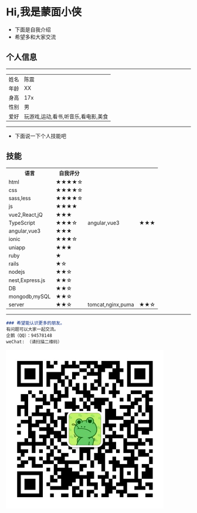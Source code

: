 # Hi,我是蒙面小侠

- 下面是自我介绍
- 希望多和大家交流
## 个人信息
---

<table>
  <tr>
    <td>
      姓名
    </td>
    <td>
      陈震
    </td>
  </tr>
  <tr>
    <td>
      年龄
    </td>
    <td>
      XX
    </td>
  </tr>
  <tr>
    <td>
      身高
    </td>
    <td>
      17x
    </td>
  </tr>
  <tr>
    <td>
      性别
    </td>
    <td>
      男
    </td>
  </tr>
  <tr>
    <td>
      爱好
    </td>
    <td>
      玩游戏,运动,看书,听音乐,看电影,美食
    </td>
  </tr>
</table>

---
- 下面说一下个人技能吧
## 技能

<table>
  <tr>
    <th>
      语言
    </th>
    <th>
      自我评分
    </th>
  </tr>
    
  <tr>
    <td>
      html
    </td>
    <td>
       ★★★★☆
    </td>
  </tr>
  <tr>
    <td>
      css
    </td>
    <td>
       ★★★★☆
    </td>
  </tr>
  <tr>
    <td>
       sass,less
    </td>
    <td>
        ★★★★☆
    </td>
  </tr>
  <tr>
    <td>
      js
    </td>
    <td>
      ★★★★
    </td>
  </tr>
  <tr>
     <td>
       vue2,React,jQ
    </td>
    <td>
       ★★★
    </td>
  </tr>
  <tr>
    <td>
      TypeScript
    </td>
    <td>
      ★★★☆
    </td>
    <td>
       angular,vue3
    </td>
    <td>
       ★★★
    </td>
  </tr>
  <tr>
    <td>
       angular,vue3
    </td>
    <td>
       ★★★
    </td>
  </tr>
  <tr>
    <td>
      ionic
    </td>
    <td>
      ★★★☆
    </td>
  </tr>
    <tr>
     <td>
       uniapp
    </td>
    <td>
       ★★★
    </td>
  </tr>
  <tr>
    <td>
      ruby
    </td>
    <td>
      ★
    </td>
  </tr>
  <tr>
    <td>
       rails
    </td>
    <td>
       ★☆
    </td>
  </tr>
  <tr>
    <td>
      nodejs
    </td>
    <td>
      ★★☆
    </td>
  </tr>
  <tr>
    <td>
        nest,Express.js
    </td>
    <td>
       ★★☆
    </td>
  </tr>
  <tr>
    <td>
      DB
    </td>
    <td>
      ★★☆
    </td>
  </tr>
  <tr>
    <td>
         mongodb,mySQL
    </td>
    <td>
       ★★☆
    </td>
  </tr>
  <tr>
    <td>
      server
    </td>
    <td>
      ★★☆
    </td>
    <td>
        tomcat,nginx,puma
    </td>
    <td>
       ★★☆
    </td>
  </tr>
  <tr>
  </tr>
 
</table>


---

```markdown
### 希望能认识更多的朋友。
有问题可以大家一起交流。
企鹅（QQ）：94578148
weChat: （请扫描二维码）

```
![请扫描二维码](./20210820104005.jpg)

<!-- You can use the [editor on GitHub](https://github.com/Mengmianxiaoxia/mengmianxiaoxia.github.io/edit/main/README.md) to maintain and preview the content for your website in Markdown files.

Whenever you commit to this repository, GitHub Pages will run [Jekyll](https://jekyllrb.com/) to rebuild the pages in your site, from the content in your Markdown files.

### Markdown

Markdown is a lightweight and easy-to-use syntax for styling your writing. It includes conventions for

```markdown
Syntax highlighted code block

# Header 1

## Header 2

### Header 3

- Bulleted
- List

1. Numbered
2. List

**Bold** and _Italic_ and `Code` text

[Link](url) and ![Image](src)
```

For more details see [GitHub Flavored Markdown](https://guides.github.com/features/mastering-markdown/).

### Jekyll Themes

Your Pages site will use the layout and styles from the Jekyll theme you have selected in your [repository settings](https://github.com/Mengmianxiaoxia/mengmianxiaoxia.github.io/settings/pages). The name of this theme is saved in the Jekyll `_config.yml` configuration file.

### Support or Contact

Having trouble with Pages? Check out our [documentation](https://docs.github.com/categories/github-pages-basics/) or [contact support](https://support.github.com/contact) and we’ll help you sort it out. -->
